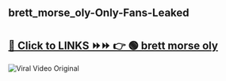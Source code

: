 
 ## brett_morse_oly-Only-Fans-Leaked

# <h2><a href="https://clipsfans.com/brett_morse_oly&ref=git">🔗 Click to LINKS ⏩⏩ 👉 🟢 brett morse oly </a></h2>

<a href="https://clipsfans.com/brett_morse_oly&ref=git" rel="nofollow" data-target="animated-image.originalLink"><img src="https://i.ibb.co.com/xMMVF88/686577567.gif" alt="Viral Video Original" style="max-width: 100%; display: inline-block;" data-target="animated-image.originalImage"></a>
